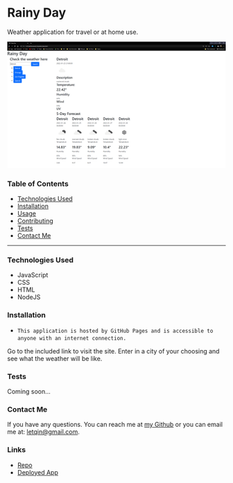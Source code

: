   # Rainy Day 
  Weather application for travel or at home use. 

  ![Rainy Day](./develop/assets/rainyday.png)

  ### Table of Contents
  - [Technologies Used](#tech)
  - [Installation](#installation) 
  - [Usage](#usage) 
  - [Contributing](#contributing) 
  - [Tests](#tests)
  - [Contact Me](#contact-me)
  
---
  ### <a id="tech"></a> Technologies Used
  
  - JavaScript
  - CSS
  - HTML
  - NodeJS

  ### <a id="installation"></a> Installation 
  - `This application is hosted by GitHub Pages and is accessible to anyone with an internet connection.`

Go to the included link to visit the site. Enter in a city of your choosing and see what the weather will be like.
  ### <a id="tests"></a> Tests
  Coming soon...
  ### <a id="contact-me"></a> Contact Me
  If you have any questions. You can reach me at [my Github](https://www.github.com/letqin) or you can email me at: letqin@gmail.com.
  
  ### <a id="links"></a> Links

  - [Repo](https://github.com/letqin/homework-6)
  - [Deployed App](https://letqin.github.io/homework-6/)
 